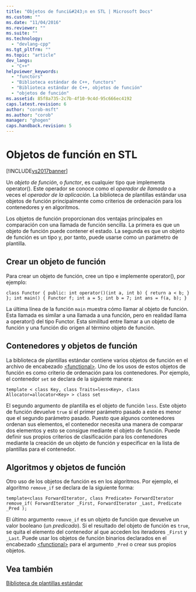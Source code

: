 ```yaml
---
title: "Objetos de funci&#243;n en STL | Microsoft Docs"
ms.custom: ""
ms.date: "11/04/2016"
ms.reviewer: ""
ms.suite: ""
ms.technology: 
  - "devlang-cpp"
ms.tgt_pltfrm: ""
ms.topic: "article"
dev_langs: 
  - "C++"
helpviewer_keywords: 
  - "functors"
  - "Biblioteca estándar de C++, functors"
  - "Biblioteca estándar de C++, objetos de función"
  - "objetos de función"
ms.assetid: 85f8a735-2c7b-4f10-9c4d-95c666ec4192
caps.latest.revision: 6
author: "corob-msft"
ms.author: "corob"
manager: "ghogen"
caps.handback.revision: 5
---
```

# Objetos de funci&#243;n en STL
[!INCLUDE[vs2017banner](../assembler/inline/includes/vs2017banner.md)]

Un *objeto de función*, o *functor*, es cualquier tipo que implementa operator\(\). Este operador se conoce como el *operador de llamada* o a veces el *operador de la aplicación*. La biblioteca de plantillas estándar usa objetos de función principalmente como criterios de ordenación para los contenedores y en algoritmos.  
  
 Los objetos de función proporcionan dos ventajas principales en comparación con una llamada de función sencilla. La primera es que un objeto de función puede contener el estado. La segunda es que un objeto de función es un tipo y, por tanto, puede usarse como un parámetro de plantilla.  
  
## Crear un objeto de función  
 Para crear un objeto de función, cree un tipo e implemente operator\(\), por ejemplo:  
  
```  
class Functor { public: int operator()(int a, int b) { return a < b; } }; int main() { Functor f; int a = 5; int b = 7; int ans = f(a, b); }  
```  
  
 La última línea de la función `main` muestra cómo llamar al objeto de función. Esta llamada es similar a una llamada a una función, pero en realidad llama a operator\(\) del tipo Functor. Esta similitud entre llamar a un objeto de función y una función dio origen al término objeto de función.  
  
## Contenedores y objetos de función  
 La biblioteca de plantillas estándar contiene varios objetos de función en el archivo de encabezado [\<functional\>](../standard-library/functional.md). Uno de los usos de estos objetos de función es como criterio de ordenación para los contenedores. Por ejemplo, el contenedor `set` se declara de la siguiente manera:  
  
```  
template < class Key, class Traits=less<Key>, class Allocator=allocator<Key> > class set  
```  
  
 El segundo argumento de plantilla es el objeto de función `less`. Este objeto de función devuelve `true` si el primer parámetro pasado a este es menor que el segundo parámetro pasado. Puesto que algunos contenedores ordenan sus elementos, el contenedor necesita una manera de comparar dos elementos y esto se consigue mediante el objeto de función. Puede definir sus propios criterios de clasificación para los contenedores mediante la creación de un objeto de función y especificar en la lista de plantillas para el contenedor.  
  
## Algoritmos y objetos de función  
 Otro uso de los objetos de función es en los algoritmos. Por ejemplo, el algoritmo `remove_if` se declara de la siguiente forma:  
  
```  
template<class ForwardIterator, class Predicate> ForwardIterator remove_if( ForwardIterator _First, ForwardIterator _Last, Predicate _Pred );  
```  
  
 El último argumento `remove_if` es un objeto de función que devuelve un valor booleano \(un *predicado*\). Si el resultado del objeto de función es `true`, se quita el elemento del contenedor al que acceden los iteradores `_First` y `_Last`. Puede usar los objetos de función binarios declarados en el encabezado [\<functional\>](../standard-library/functional.md) para el argumento `_Pred` o crear sus propios objetos.  
  
## Vea también  
 [Biblioteca de plantillas estándar](../misc/standard-template-library.md)